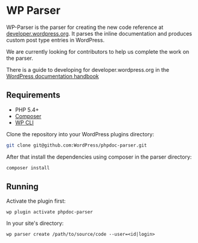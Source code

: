 # WP Parser

WP-Parser is the parser for creating the new code reference at [developer.wordpress.org](http://developer.wordpress.org/reference). It parses the inline documentation and produces custom post type entries in WordPress.

We are currently looking for contributors to help us complete the work on the parser.

There is a guide to developing for developer.wordpress.org in the [WordPress documentation handbook](http://make.wordpress.org/docs/handbook/projects/devhub/)

## Requirements
* PHP 5.4+
* [Composer](https://getcomposer.org/)
* [WP CLI](http://wp-cli.org/)

Clone the repository into your WordPress plugins directory:

```bash
git clone git@github.com:WordPress/phpdoc-parser.git 
```

After that install the dependencies using composer in the parser directory:

```bash
composer install
```

## Running
Activate the plugin first:

    wp plugin activate phpdoc-parser

In your site's directory:

    wp parser create /path/to/source/code --user=<id|login>

